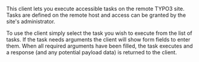 This client lets you execute accessible tasks on the remote TYPO3 site. Tasks are defined on the remote
host and access can be granted by the site's administrator.

To use the client simply select the task you wish to execute from the list of tasks. If the task needs
arguments the client will show form fields to enter them. When all required arguments have been filled,
the task executes and a response (and any potential payload data) is returned to the client.
